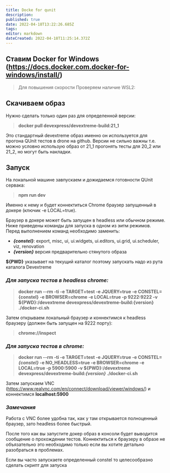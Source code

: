 ```yaml
---
title: Docke for qunit
description: 
published: true
date: 2022-04-18T13:22:26.685Z
tags: 
editor: markdown
dateCreated: 2022-04-18T11:25:14.372Z
---
```


## Ставим Docker for Windows (https://docs.docker.com.docker-for-windows/install/)

> Для повышения скорости Проверяем наличие WSL2:

## Скачиваем образ
Нужно сделать только один раз для определенной версии:
> **docker pull devexpress/devextreme-build:21_1**

Это стандартный devextreme образ именно он используется для прогона QUnit тестов в drone на github. Версии не сильно важны т.е. можно условно использую образ от 21_1 прогонять тесты для 20_2 или 21_2, но могут быть накладки.

## Запуск
На локальной машине завпускаем и дожидаемся готовности QUnit сервака:
> **npm run dev**

Именно к нему и будет коннектиться Chrome браузер запущенный в докере (ключик -e LOCAL=true). 

Браузер в докере может быть запущен в headless или обычном режиме.
Ниже приведены команды для запуска в одном из эитм режимов. Перед выполнением команд необходимо заменить:
* ***{constel}***: export, misc, ui, ui.widgets, ui.editors, ui.grid, ui.scheduler, viz, renovation
* ***{version}*** версия предварительно стянутого образа

**${PWD}** указывает на текущий каталог поэтому запускать надо из рута каталога Devextreme

### *Для запуска тестов в headless chrome:*
> **docker run --rm -ti -e TARGET=test -e JQUERY=true -e CONSTEL={constel} -e BROWSER=chrome -e LOCAL=true -p 9222:9222 -v ${PWD}:/devextreme devexpress/devextreme-build:{version} ./docker-ci.sh**

Затем открываем локальный браузер и коннектимся к headless браузеру (должен быть запущен на 9222 порту): 
> **chrome://inspect**


### *Для запуска тестов в chrome:*
> **docker run --rm -ti -e TARGET=test -e JQUERY=true -e CONSTEL=*{constel}* -e NO_HEADLESS=true -e BROWSER=chrome -e LOCAL=true -p 5900:5900 -v ${PWD}:/devextreme devexpress/devextreme-build:*{version}* ./docker-ci.sh**

Затем запускаем VNC (https://www.realvnc.com/en/connect/download/viewer/windows/) и коннектимся **localhost:5900**

### *Замечания*

Работа с VNC более удобна так, как у там открывается полноценный браузер, зато headless более быстрый.

После того как вы запустите докер образ в консоли будет выводится сообщение о прохождении тестов. Коннектиться к браузеру в образе не объязательно это необходимо только если вы хотите детально разобраться в проблемах.

Если вы часто запускаете определенный constel то целесообразно сделать скрипт для запуска



